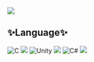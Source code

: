

<!--
**Ju0011/Ju0011** is a ✨ _special_ ✨ repository because its `README.md` (this file) appears on your GitHub profile.

Here are some ideas to get you started:

- 🔭 I’m currently working on ...
- 🌱 I’m currently learning ...
- 👯 I’m looking to collaborate on ...
- 🤔 I’m looking for help with ...
- 💬 Ask me about ...
- 📫 How to reach me: ...
- 😄 Pronouns: ...
- ⚡ Fun fact: ...
👋
-->

<img src="https://capsule-render.vercel.app/api?type=waving&color=90CDD2&height=300&section=header&text=💖Ju00💖%20&fontSize=80&fontColor=FFFFFF" />

## ✨Language✨
<img alt="C" src="https://img.shields.io/badge/C-A8B9CC?style=flat-square&logo=C&logoColor=white"/> <img src="https://img.shields.io/badge/Python-3776AB?style=flat-square&logo=Python&logoColor=white"/> <img alt="Unity" src="https://img.shields.io/badge/Unity-FAFAFA.svg?style=flat-square&logo=Unity&logoColor=black"/> 
<img src="https://img.shields.io/badge/JavaScript-F7DF1E?style=flat-square&logo=JavaScript&logoColor=white"/>
<img alt = "C#" src="https://img.shields.io/badge/C Sharp-239120?style=flat-square&logo=C Sharp&logoColor=white"/>
<img src="https://img.shields.io/badge/Html5-E34F26?style=flat-square&logo=Html5&logoColor=white"/>
